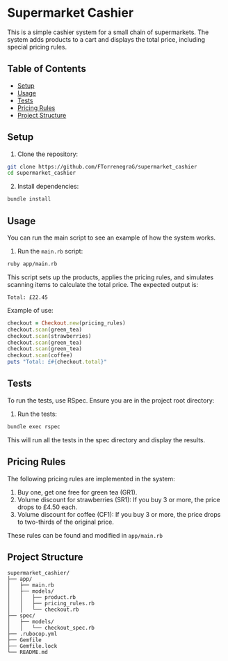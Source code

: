 # Supermarket Cashier

This is a simple cashier system for a small chain of supermarkets. The system adds products to a cart and displays the total price, including special pricing rules.

## Table of Contents

- [Setup](#setup)
- [Usage](#usage)
- [Tests](#tests)
- [Pricing Rules](#pricing-rules)
- [Project Structure](#project-structure)

## Setup

1. Clone the repository:
  ```sh
  git clone https://github.com/FTorrenegraG/supermarket_cashier
  cd supermarket_cashier
  ```
2. Install dependencies:
  ```sh
  bundle install
  ```
## Usage

You can run the main script to see an example of how the system works.

1. Run the `main.rb` script:
  ```sh
  ruby app/main.rb
  ```
  This script sets up the products, applies the pricing rules, and simulates scanning items to calculate the total price. The expected output is:

  ```
  Total: £22.45
  ```
  
  Example of use:
  ```ruby
  checkout = Checkout.new(pricing_rules)
  checkout.scan(green_tea)
  checkout.scan(strawberries)
  checkout.scan(green_tea)
  checkout.scan(green_tea)
  checkout.scan(coffee)
  puts "Total: £#{checkout.total}"
  ```

## Tests

To run the tests, use RSpec. Ensure you are in the project root directory:

1. Run the tests:
  ```sh
  bundle exec rspec
  ```
  This will run all the tests in the spec directory and display the results.

## Pricing Rules

The following pricing rules are implemented in the system:

1. Buy one, get one free for green tea (GR1).
2. Volume discount for strawberries (SR1): If you buy 3 or more, the price drops to £4.50 each.
3. Volume discount for coffee (CF1): If you buy 3 or more, the price drops to two-thirds of the original price.

These rules can be found and modified in `app/main.rb`

## Project Structure

  ```
  supermarket_cashier/
  ├── app/
  │   ├── main.rb
  │   ├── models/
  │   │   ├── product.rb
  │   │   ├── pricing_rules.rb
  │   │   └── checkout.rb
  ├── spec/
  │   ├── models/
  │   │   └── checkout_spec.rb
  ├── .rubocop.yml
  ├── Gemfile
  ├── Gemfile.lock
  └── README.md
  ```
